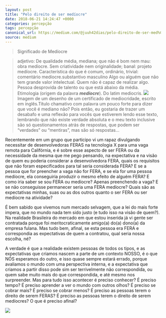 ```yaml
---
layout: post
title: "Pelo direito de ser medíocre"
date: 2018-06-21 14:24:47 +0000
categories: percepção
tags: percepção
canonical_url: https://medium.com/@juuh42dias/pelo-direito-de-ser-med%C3%ADocre-cf257d20b333?source=rss-88eca5a5b283------2
source: medium
---
```


> Significado de Medíocre

> adjetivo: De qualidade média, mediana; que não é bom nem mau: obra medíocre. Sem criatividade nem originalidade; banal: projeto medíocre. Característica do que é comum, ordinário, trivial: comentário medíocre.substantivo masculino Algo ou alguém que não tem grande valor intelectual. Quem não é capaz de realizar algo. Pessoa desprovida de talento ou que está abaixo da média. Etimologia (origem da palavra ***medíocre***). Do latim mediocris.
![](https://cdn-images-1.medium.com/max/380/1*_QFtUJ3ewoVWrp0NTo_vDA.jpeg)Imagem de um desenho de um certificado de mediocridade, escrito em inglês.Título chamativo com palavra um pouco forte para dizer que você é mediano não? Pois então, eu gostaria de trazer um desabafo e uma reflexão para vocês que estiverem lendo esse texto, lembrando que não existe verdade absoluta e o meu texto inclusive são só questionamentos atrás de respostas, que podem ser “verdades” ou “mentiras”, mas são só respostas…

Recentemente em um grupo que participo vi um rapaz divulgando necessitar de desenvolvedoras FERAS na tecnologia X para uma vaga remota para Califórnia, e é sobre esse aspecto de ser FERA ou da necessidade da mesma que me pego pensando, na expectativa e na visão de quem eu poderia considerar a desenvolvedora FERA, quais os requisitos que não foram especificados para tal seria considerada FERA? E se a pessoa que for preencher a vaga não for FERA, e se ela for uma pessoa medíocre, ela conseguiria produzir o mesmo efeito de alguém FERA? E como iria saber se sou FERA ou medíocre? Apenas preenchendo a vaga? E se não conseguisse permanecer seria uma FERA medíocre? Quais são as expectativas minhas, suas ou as dos outros quanto o ser FERA ou ser medíocre na atividade?

É bem sabido que vivemos num mercado selvagem, que a lei do mais forte impera, que no mundo nada tem sido justo (e tudo isso na visão de quem?). Na realidade Brasileira do mercado em que estou inserida já vi gente ser contratada porque foi meritocraticamente amigo(a) do(a) dono(a) da empresa fulana. Mas tudo bem, afinal, se esta pessoa era FERA e correspondia as expectativas de quem a contratou, qual seria nossa escolha, né?

A verdade é que a realidade existem pessoas de todos os tipos, e as expectativas que criamos nascem a parte de um contexto NOSSO, é o que NÓS esperamos do outro, e isso quase sempre estará errado, porque avaliamos o mundo com uma perspectiva interna, e a expectativa que criamos a partir disso pode sim ser terrivelmente não correspondida, ou quem sabe muito mais do que correspondida, e até mesmo nos surpreender. Mas para tudo isso acontecer é preciso conhecer? É preciso tempo? É preciso aprender a ver o mundo com outros olhos? É preciso se cobrar mais? É preciso se cobrar menos? É preciso as pessoas terem o direito de serem FERAS? É preciso as pessoas terem o direito de serem medíocres? O que é preciso afinal?

![](https://medium.com/_/stat?event=post.clientViewed&referrerSource=full_rss&postId=cf257d20b333)